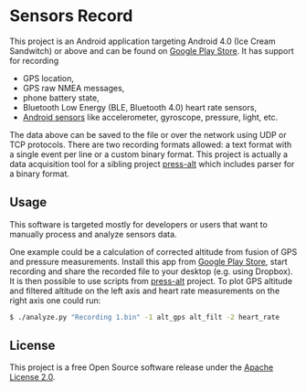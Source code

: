 # Sensors Record

This project is an Android application targeting Android 4.0 (Ice Cream Sandwitch) or above and can be found on [Google Play Store](https://play.google.com/store/apps/details?id=pl.mrwojtek.sensrec.app). It has support for recording
 * GPS location,
 * GPS raw NMEA messages,
 * phone battery state,
 * Bluetooth Low Energy (BLE, Bluetooth 4.0) heart rate sensors,
 * [Android sensors](http://developer.android.com/guide/topics/sensors/sensors_overview.html) like accelerometer, gyroscope, pressure, light, etc.

The data above can be saved to the file or over the network using UDP or TCP protocols. There are two recording formats allowed: a text format with a single event per line or a custom binary format. This project is actually a data acquisition tool for a sibling project [press-alt](https://github.com/mrwojtek/press-alt) which includes parser for a binary format.

## Usage

This software is targeted mostly for developers or users that want to manually process and analyze sensors data.

One example could be a calculation of corrected altitude from fusion of GPS and pressure measurements. Install this app from [Google Play Store](https://play.google.com/store/apps/details?id=pl.mrwojtek.sensrec.app), start recording and share the recorded file to your desktop (e.g. using Dropbox). It is then possible to use scripts from [press-alt](https://github.com/mrwojtek/press-alt) project. To plot GPS altitude and filtered altitude on the left axis and heart rate measurements on the right axis one could run:
```bash
$ ./analyze.py "Recording 1.bin" -1 alt_gps alt_filt -2 heart_rate
```

## License

This project is a free Open Source software release under the [Apache License 2.0](http://www.apache.org/licenses/LICENSE-2.0).
